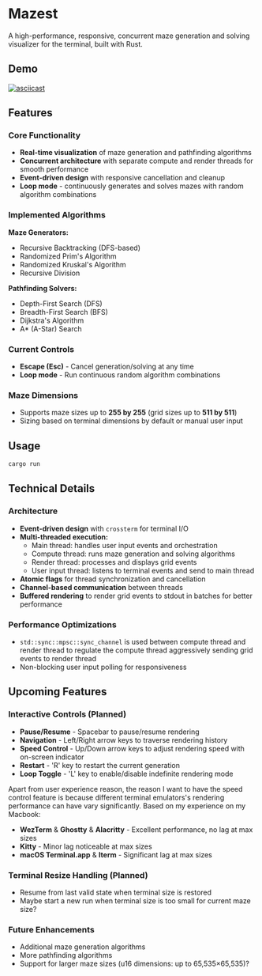 # Mazest

A high-performance, responsive, concurrent maze generation and solving visualizer for the terminal, built with Rust.

## Demo

[![asciicast](https://asciinema.org/a/37n2GR48FxXtdM3w4afXky4Ku.svg)](https://asciinema.org/a/37n2GR48FxXtdM3w4afXky4Ku)

## Features

### Core Functionality

- **Real-time visualization** of maze generation and pathfinding algorithms
- **Concurrent architecture** with separate compute and render threads for smooth performance
- **Event-driven design** with responsive cancellation and cleanup
- **Loop mode** - continuously generates and solves mazes with random algorithm combinations

### Implemented Algorithms

**Maze Generators:**

- Recursive Backtracking (DFS-based)
- Randomized Prim's Algorithm
- Randomized Kruskal's Algorithm
- Recursive Division

**Pathfinding Solvers:**

- Depth-First Search (DFS)
- Breadth-First Search (BFS)
- Dijkstra's Algorithm
- A\* (A-Star) Search

### Current Controls

- **Escape (Esc)** - Cancel generation/solving at any time
- **Loop mode** - Run continuous random algorithm combinations

### Maze Dimensions

- Supports maze sizes up to **255 by 255** (grid sizes up to **511 by 511**)
- Sizing based on terminal dimensions by default or manual user input

## Usage

```bash
cargo run
```

## Technical Details

### Architecture

- **Event-driven design** with `crossterm` for terminal I/O
- **Multi-threaded execution:**
  - Main thread: handles user input events and orchestration
  - Compute thread: runs maze generation and solving algorithms
  - Render thread: processes and displays grid events
  - User input thread: listens to terminal events and send to main thread
- **Atomic flags** for thread synchronization and cancellation
- **Channel-based communication** between threads
- **Buffered rendering** to render grid events to stdout in batches for better performance

### Performance Optimizations

- `std::sync::mpsc::sync_channel` is used between compute thread and render thread to regulate the compute thread aggressively sending grid events to render thread
- Non-blocking user input polling for responsiveness

## Upcoming Features

### Interactive Controls (Planned)

- **Pause/Resume** - Spacebar to pause/resume rendering
- **Navigation** - Left/Right arrow keys to traverse rendering history
- **Speed Control** - Up/Down arrow keys to adjust rendering speed with on-screen indicator
- **Restart** - 'R' key to restart the current generation
- **Loop Toggle** - 'L' key to enable/disable indefinite rendering mode

Apart from user experience reason, the reason I want to have the speed control feature is because different terminal emulators's rendering performance can have vary significantly. Based on my experience on my Macbook:

- **WezTerm** & **Ghostty** & **Alacritty** - Excellent performance, no lag at max sizes
- **Kitty** - Minor lag noticeable at max sizes
- **macOS Terminal.app** & **Iterm** - Significant lag at max sizes

### Terminal Resize Handling (Planned)

- Resume from last valid state when terminal size is restored
- Maybe start a new run when terminal size is too small for current maze size?

### Future Enhancements

- Additional maze generation algorithms
- More pathfinding algorithms
- Support for larger maze sizes (u16 dimensions: up to 65,535×65,535)?
